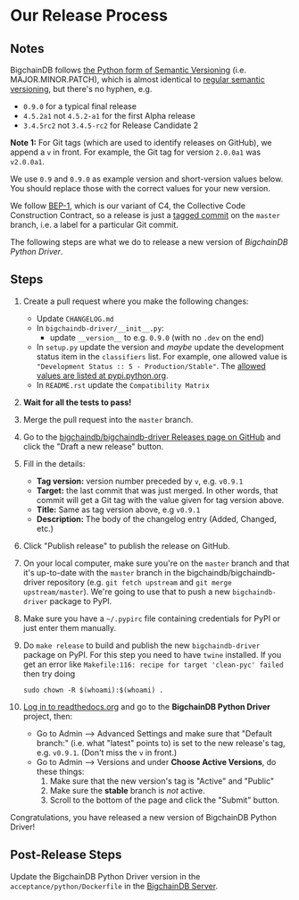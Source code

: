 <!---
Copyright BigchainDB GmbH and BigchainDB contributors
SPDX-License-Identifier: (Apache-2.0 AND CC-BY-4.0)
Code is Apache-2.0 and docs are CC-BY-4.0
--->

# Our Release Process

## Notes

BigchainDB follows
[the Python form of Semantic Versioning](https://packaging.python.org/tutorials/distributing-packages/#choosing-a-versioning-scheme)
(i.e. MAJOR.MINOR.PATCH),
which is almost identical
to [regular semantic versioning](http://semver.org/), but there's no hyphen, e.g.

- `0.9.0` for a typical final release
- `4.5.2a1` not `4.5.2-a1` for the first Alpha release
- `3.4.5rc2` not `3.4.5-rc2` for Release Candidate 2

**Note 1:** For Git tags (which are used to identify releases on GitHub), we append a `v` in front. For example, the Git tag for version `2.0.0a1` was `v2.0.0a1`.

We use `0.9` and `0.9.0` as example version and short-version values below. You should replace those with the correct values for your new version.

We follow [BEP-1](https://github.com/bigchaindb/BEPs/tree/master/1), which is our variant of C4, the Collective Code Construction Contract, so a release is just a [tagged commit](https://git-scm.com/book/en/v2/Git-Basics-Tagging) on the `master` branch, i.e. a label for a particular Git commit.

The following steps are what we do to release a new version of _BigchainDB Python Driver_.

## Steps

1. Create a pull request where you make the following changes:

   - Update `CHANGELOG.md`
   - In `bigchaindb-driver/__init__.py`:
     - update `__version__` to e.g. `0.9.0` (with no `.dev` on the end)
   - In `setup.py` update the version and _maybe_ update the development status item in the `classifiers` list. For example, one allowed value is `"Development Status :: 5 - Production/Stable"`. The [allowed values are listed at pypi.python.org](https://pypi.python.org/pypi?%3Aaction=list_classifiers).
   - In `README.rst` update the `Compatibility Matrix`

1. **Wait for all the tests to pass!**
1. Merge the pull request into the `master` branch.
1. Go to the [bigchaindb/bigchaindb-driver Releases page on GitHub](https://github.com/bigchaindb/bigchaindb-driver/releases)
   and click the "Draft a new release" button.
1. Fill in the details:
   - **Tag version:** version number preceded by `v`, e.g. `v0.9.1`
   - **Target:** the last commit that was just merged. In other words, that commit will get a Git tag with the value given for tag version above.
   - **Title:** Same as tag version above, e.g `v0.9.1`
   - **Description:** The body of the changelog entry (Added, Changed, etc.)
1. Click "Publish release" to publish the release on GitHub.
1. On your local computer, make sure you're on the `master` branch and that it's up-to-date with the `master` branch in the bigchaindb/bigchaindb-driver repository (e.g. `git fetch upstream` and `git merge upstream/master`). We're going to use that to push a new `bigchaindb-driver` package to PyPI.
1. Make sure you have a `~/.pypirc` file containing credentials for PyPI or just enter them manually.
1. Do `make release` to build and publish the new `bigchaindb-driver` package on PyPI.
    For this step you need to have `twine` installed.
    If you get an error like `Makefile:116: recipe for target 'clean-pyc' failed`
    then try doing
    ```
    sudo chown -R $(whoami):$(whoami) .
    ```
1. [Log in to readthedocs.org](https://readthedocs.org/accounts/login/) and go to the **BigchainDB Python Driver** project, then:
   - Go to Admin --> Advanced Settings
     and make sure that "Default branch:" (i.e. what "latest" points to)
     is set to the new release's tag, e.g. `v0.9.1`.
     (Don't miss the `v` in front.)
   - Go to Admin --> Versions
     and under **Choose Active Versions**, do these things:
     1. Make sure that the new version's tag is "Active" and "Public"
     1. Make sure the **stable** branch is _not_ active.
     1. Scroll to the bottom of the page and click the "Submit" button.

Congratulations, you have released a new version of BigchainDB Python Driver!

## Post-Release Steps
Update the BigchainDB Python Driver version in the `acceptance/python/Dockerfile` in the [BigchainDB Server](https://github.com/bigchaindb/bigchaindb).


